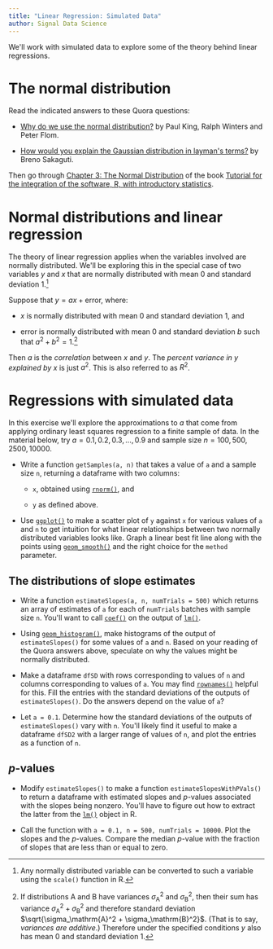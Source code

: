 ```yaml
---
title: "Linear Regression: Simulated Data"
author: Signal Data Science
---
```


We'll work with simulated data to explore some of the theory behind linear regressions.

The normal distribution
=======================

Read the indicated answers to these Quora questions:

* [Why do we use the normal distribution?](https://www.quora.com/Why-do-we-use-the-normal-distribution) by Paul King, Ralph Winters and Peter Flom. 

* [How would you explain the Gaussian distribution in layman's terms?](https://www.quora.com/How-would-you-explain-the-Gaussian-distribution-in-laymans-terms) by Breno Sakaguti.

Then go through [Chapter 3: The Normal Distribution](http://math.arizona.edu/~ghystad/chapter3.pdf) of the book [Tutorial for the integration of the software, R, with introductory statistics](http://math.arizona.edu/~ghystad/tutorial.html).

Normal distributions and linear regression
==========================================

The theory of linear regression applies when the variables involved are normally distributed. We'll be exploring this in the special case of two variables $y$ and $x$ that are normally distributed with mean 0 and standard deviation 1.[^scale]

[^scale]: Any normally distributed variable can be converted to such a variable using the `scale()` function in R.

Suppose that $y = ax + \mathrm{error}$, where:

* $x$ is normally distributed with mean 0 and standard deviation 1, and

* $\mathrm{error}$ is normally distributed with mean 0 and standard deviation $b$ such that $a^2 + b^2 = 1$.[^var]

[^var]: If distributions $\mathrm{A}$ and $\mathrm{B}$ have variances $\sigma_\mathrm{A}^2$ and $\sigma_\mathrm{B}^2$, then their sum has variance $\sigma_\mathrm{A}^2 + \sigma_\mathrm{B}^2$ and therefore standard deviation $\sqrt{\sigma_\mathrm{A}^2 + \sigma_\mathrm{B}^2}$. (That is to say, *variances are additive*.) Therefore under the specified conditions $y$ also has mean 0 and standard deviation 1.

Then $a$ is the *correlation* between $x$ and $y$. The *percent variance in* $y$ *explained by $x$* is just $a^2$. This is also referred to as $R^2$.

Regressions with simulated data
===============================

In this exercise we'll explore the approximations to $a$ that come from applying ordinary least squares regression to a finite sample of data. In the material below, try $a = 0.1, 0.2, 0.3, \ldots, 0.9$ and sample size $n = 100, 500, 2500, 10000$.

* Write a function `getSamples(a, n)` that takes a value of `a` and a sample size `n`, returning a dataframe with two columns:

	* `x`, obtained using [`rnorm()`](https://stat.ethz.ch/R-manual/R-devel/library/stats/html/Normal.html), and

	* `y` as defined above.

* Use [`ggplot()`](http://ggplot2.org/) to make a scatter plot of `y` against `x` for various values of `a` and `n` to get intuition for what linear relationships between two normally distributed variables looks like.  Graph a linear best fit line along with the points using [`geom_smooth()`](http://docs.ggplot2.org/current/geom_smooth.html) and the right choice for the `method` parameter.

The distributions of slope estimates
------------------------------------

* Write a function `estimateSlopes(a, n, numTrials = 500)` which returns an array of estimates of `a` for each of `numTrials` batches with sample size `n`. You'll want to call [`coef()`](https://stat.ethz.ch/R-manual/R-devel/library/stats/html/coef.html) on the output of [`lm()`](https://stat.ethz.ch/R-manual/R-devel/library/stats/html/lm.html).

* Using [`geom_histogram()`](http://docs.ggplot2.org/current/geom_histogram.html), make histograms of the output of `estimateSlopes()` for some values of `a` and `n`. Based on your reading of the Quora answers above, speculate on why the values might be normally distributed.

* Make a dataframe `dfSD` with rows corresponding to values of `n` and columns corresponding to values of `a`. You may find [`rownames()`](https://stat.ethz.ch/R-manual/R-devel/library/base/html/row.names.html) helpful for this. Fill the entries with the standard deviations of the outputs of `estimateSlopes()`. Do the answers depend on the value of `a`?

* Let `a = 0.1`. Determine how the standard deviations of the outputs of `estimateSlopes()` vary with `n`. You'll likely find it useful to make a dataframe `dfSD2` with a larger range of values of `n`, and plot the entries as a function of `n`.

$p$-values
----------

* Modify `estimateSlopes()` to make a function `estimateSlopesWithPVals()` to return a dataframe with estimated slopes and $p$-values associated with the slopes being nonzero. You'll have to figure out how to extract the latter from the [`lm()`](https://stat.ethz.ch/R-manual/R-devel/library/stats/html/lm.html) object in R.

* Call the function with `a = 0.1, n = 500, numTrials = 10000`. Plot the slopes and the $p$-values. Compare the median $p$-value with the fraction of slopes that are less than or equal to zero.